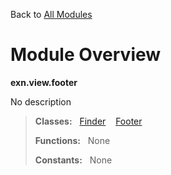 Back to [All Modules](https://github.com/pyrustic/exn/blob/master/docs/modules/README.md#readme)

# Module Overview

**exn.view.footer**
 
No description

> **Classes:** &nbsp; [Finder](https://github.com/pyrustic/exn/blob/master/docs/modules/content/exn.view.footer/content/classes/Finder.md#class-finder) &nbsp;&nbsp; [Footer](https://github.com/pyrustic/exn/blob/master/docs/modules/content/exn.view.footer/content/classes/Footer.md#class-footer)
>
> **Functions:** &nbsp; None
>
> **Constants:** &nbsp; None
